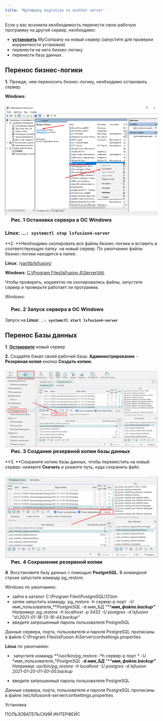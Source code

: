 ```yaml
---
title: 'MyCompany migration to another server'
---
```


Если у вас возникла необходимость перенести свою рабочую программу на другой сервер, необходимо:

-    [**установить**](Installation.md) MyCompany на новый сервер (запустите для проверки корректности установки)
-   перенести на него бизнес-логику
-   перенести базу данных. 

## **Перенос бизнес-логики** 

**1.** Прежде, чем переносить бизнес-логику, необходимо остановить сервер.

**Windows**:

### ![](attachments/20711662/20711665.png)      Рис. 1 Остановка сервера в ОС Windows

### **Linux**: ...**`: systemctl stop lsfusion4-server`**

**2. **Необходимо скопировать все файлы бизнес-логики и вставить в соответствующую папку  на новый сервер. По умолчанию файлы бизнес-логики находятся в папке:

**Linux**: /<u>var/lib/lsfusion/</u>

**Windows**: <u>C:\\Program Files\\lsFusion 4\\Server\\lib\\</u>

Чтобы проверить, корректно ли скопировались файлы, запустите сервер и проверьте работает ли программа. 

Windows:

###      Рис. 2 Запуск сервера в ОС Windows

  

Запуск на **Linux**: ...**`: systemctl start lsfusion4-server`**

  

## **Перенос Базы данных**

**1**. [**Остановите**](#stop_server-broken) новый сервер

**2.** Создайте бэкап своей рабочей базы: **Администрирование** - **Резервная копия** кнопка **Создать копию**. 

### ![](attachments/20711662/20711663.png)      Рис. 3 Создание резервной копии базы данных

**3. **Сохраните копию базы данных, чтобы переместить на новый сервер: нажмите **Cкачать** и укажите путь, куда сохранить файл.

### ![](attachments/20711662/20711664.png)      Рис. 4 Сохранение резервной копии

**4**  Восстановите базу данных с помощью **PostgreSQL**. В командной строке запустите команду pg\_restore.

Windows по умолчанию:

-   зайти в каталог C:\\Program Files\\PostgreSQL\\12\\bin
-   затем запустить команду  pg\_restore -h сервер-p порт  -U имя\_пользователя\_***PostgreSQL* -d имя\_БД "*****имя\_файла.backup"**   
    *Например*: pg\_restore -h localhost -p 5432 -U postgres -d lsfusion "d:\\2021-01-18-13-16-44.backup"*
-   введите запрошенный пароль пользователя PostgreSQL

Данные сервера, порта, пользователя и пароля PostgreSQL прописаны в файле C:\\Program Files\\lsFusion 4\\Server\\confsettings.properties 

  

**Linux** по умолчанию:

-    запустите команду **/usr/bin/pg\_restore -*h сервер-p порт * -U *имя\_пользователя\_**PostgreSQL* -**d *имя\_БД*** "*****имя\_файла.backup"**   
    *Например*: usr/bin/pg\_restore -h localhost -U postgres -d lsfusion 2021-01-20-01-00-00.backup*

<!-- -->

-   введите запрошенный пароль пользователя PostgreSQL

Данные сервера, порта, пользователя и пароля PostgreSQL прописаны в файле /etc/lsfusion4-server/confsettings.properties 

  

Установка

ПОЛЬЗОВАТЕЛЬСКИЙ ИНТЕРФЕЙС
